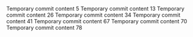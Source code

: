 Temporary commit content 5
Temporary commit content 13
Temporary commit content 26
Temporary commit content 34
Temporary commit content 41
Temporary commit content 67
Temporary commit content 70
Temporary commit content 78

